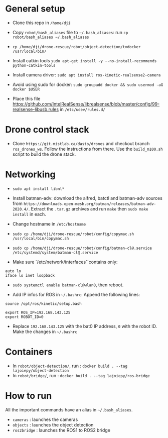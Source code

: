 # General setup

- Clone this repo in `/home/dji`

- Copy `robot/bash_aliases` file to `~/.bash_aliases`: run `cp robot/bash_aliases ~/.bash_aliases`

- `cp /home/dji/drone-rescue/robot/object-detection/txdocker /usr/local/bin/`

- Install catkin tools `sudo apt-get install -y --no-install-recommends python-catkin-tools`

- Install camera driver: `sudo apt install ros-kinetic-realsense2-camera` 

- Avoid using sudo for docker: `sudo groupadd docker && sudo usermod -aG docker $USER`

- Place this file https://github.com/IntelRealSense/librealsense/blob/master/config/99-realsense-libusb.rules in `/etc/udev/rules.d/`

# Drone control stack

- Clone `https://git.mistlab.ca/dasto/drones` and checkout branch `ros_drones_ws`. Follow the instructions from there. Use the `build_m100.sh` script to build the drone stack.

# Networking

- `sudo apt install libnl*`

- Install batman-adv: download the alfred, batctl and batman-adv sources from
  `https://downloads.open-mesh.org/batman/releases/batman-adv-2020.4/`. Extract
  the `.tar.gz` archives and run `make` then `sudo make install` in each.

- Change hostname in `/etc/hostname`

- `sudo cp /home/dji/drone-rescue/robot/config/copymac.sh
  /usr/local/bin/copymac.sh`

- `sudo cp /home/dji/drone-rescue/robot/config/batman-cl@.service
  /etc/systemd/system/batman-cl@.service`

- Make sure `/etc/network/interfaces``contains only:
```
auto lo
iface lo inet loopback
```

- `sudo systemctl enable batman-cl@wlan0`, then reboot.

- Add IP infos for ROS in `~/.bashrc`: Append the following lines: 
```
source /opt/ros/kinetic/setup.bash

export ROS_IP=192.168.143.125
export ROBOT_ID=0
```

- Replace `192.168.143.125` with the bat0 IP address, `0` with the robot ID. Make the changes in `~/.bashrc`

# Containers

- In `robot/object-detection/`, run : `docker build . --tag lajoiepy/object-detection`
- In `robot/bridge/`, run : `docker build . --tag lajoiepy/ros-bridge`

# How to run

All the important commands have an alias in `~/.bash_aliases`.

- `cameras` : launches the cameras
- `objects` : launches the object detection
- `ros2bridge` : launches the ROS1 to ROS2 bridge
